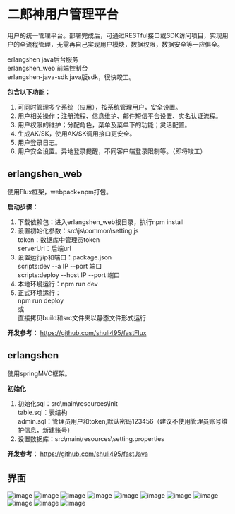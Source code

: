 # 二郎神用户管理平台
用户的统一管理平台。部署完成后，可通过RESTful接口或SDK访问项目，实现用户的全流程管理，无需再自己实现用户模块，数据权限，数据安全等一应俱全。

erlangshen java后台服务\
erlangshen_web 前端控制台\
erlangshen-java-sdk java版sdk，很快竣工。

**包含以下功能：**
1. 可同时管理多个系统（应用），按系统管理用户，安全设置。
2. 用户相关操作；注册流程、信息维护、邮件短信平台设置、实名认证流程。
3. 用户权限的维护；分配角色，菜单及菜单下的功能；灵活配置。
4. 生成AK/SK，使用AK/SK调用接口更安全。
5. 用户登录日志。
6. 用户安全设置。异地登录提醒，不同客户端登录限制等。（即将竣工）


## erlangshen_web
使用Flux框架，webpack+npm打包。

**启动步骤：**
1. 下载依赖包：进入erlangshen_web根目录，执行npm install
2. 设置初始化参数：src\js\common\setting.js\
    token：数据库中管理员token\
    serverUrl：后端url
3. 设置运行ip和端口：package.json\
    scripts:dev --a IP --port 端口\
    scripts:deploy --host IP --port 端口
3. 本地环境运行：npm run dev
3. 正式环境运行：\
    npm run deploy\
    或\
    直接拷贝build和src文件夹以静态文件形式运行

**开发参考：**
https://github.com/shuli495/fastFlux


## erlangshen
使用springMVC框架。

**初始化**
1. 初始化sql：src\main\resources\init\
    table.sql：表结构\
    admin.sql：管理员用户和token,默认密码123456（建议不使用管理员账号维护信息，新建账号）
2. 设置数据库：src\main\resources\setting.properties
    

**开发参考：**
https://github.com/shuli495/fastJava


## 界面
![image](http://p8d55ld0z.bkt.clouddn.com/erlangshen/1.png)
![image](http://p8d55ld0z.bkt.clouddn.com/erlangshen/2.png)
![image](http://p8d55ld0z.bkt.clouddn.com/erlangshen/3.png)
![image](http://p8d55ld0z.bkt.clouddn.com/erlangshen/4.png)
![image](http://p8d55ld0z.bkt.clouddn.com/erlangshen/5.png)
![image](http://p8d55ld0z.bkt.clouddn.com/erlangshen/6.png)
![image](http://p8d55ld0z.bkt.clouddn.com/erlangshen/7.png)
![image](http://p8d55ld0z.bkt.clouddn.com/erlangshen/8.png)
![image](http://p8d55ld0z.bkt.clouddn.com/erlangshen/9.png)
![image](http://p8d55ld0z.bkt.clouddn.com/erlangshen/10.png)
![image](http://p8d55ld0z.bkt.clouddn.com/erlangshen/11.png)
